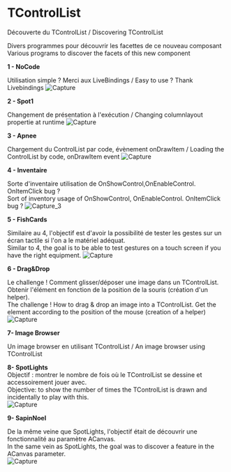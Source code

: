 # TControlList
Découverte du TControlList /  Discovering TControlList 

Divers programmes pour découvrir les facettes de ce nouveau composant
Various programs to discover the facets of this new component

<b>1 - NoCode</b>

Utilisation simple ? Merci aux LiveBindings  / Easy to use ? Thank Livebindings
![Capture](https://user-images.githubusercontent.com/51124639/114027799-0c03b880-9878-11eb-85bf-96a331856abb.PNG)

<b>2 - Spot1</b>

Changement de présentation à l'exécution / Changing columnlayout propertie at runtime
![Capture](https://user-images.githubusercontent.com/51124639/114030983-32772300-987b-11eb-98bd-fc0b4a6ad43a.PNG)

<b>3 - Apnee</b>

Chargement du ControlList par code, évènement onDrawItem / Loading the ControlList by code, onDrawItem event
![Capture](https://user-images.githubusercontent.com/51124639/114035957-e7134380-987f-11eb-8b13-0a139f63746c.PNG)

<b>4 - Inventaire</b>

Sorte d'inventaire utilisation de OnShowControl,OnEnableControl. OnItemClick bug ?<br> 
Sort of inventory  usage of OnShowControl, OnEnableControl. OnItemClick bug ?
![Capture_3](https://user-images.githubusercontent.com/51124639/114264897-eb5d6f00-99ed-11eb-9c75-8b60376b0708.PNG)

<b>5 - FishCards</b>

Similaire au 4, l'objectif est d'avoir la possibilité de tester les gestes sur un écran tactile si l'on a le matériel adéquat.<br>
Similar to 4, the goal is to be able to test gestures on a touch screen if you have the right equipment.
![Capture](https://user-images.githubusercontent.com/51124639/114294995-9af41900-9aa2-11eb-9ed2-b3400e67a861.PNG)

<b>6 - Drag&Drop</b>

Le challenge ! Comment glisser/déposer une image dans un TControlList. Obtenir l'élément en fonction de la position de la souris (création d'un helper).<br>
The challenge ! How to drag & drop an image into a TControlList. Get the element according to the position of the mouse (creation of a helper)
![Capture](https://user-images.githubusercontent.com/51124639/114295596-874ab180-9aa6-11eb-8681-bacabc618f34.PNG)

<b>7- Image Browser</b>

Un image browser en utilisant TControlList / An image browser using TControlList

<b>8- SpotLights</b><br>
Objectif : montrer le nombre de fois où le TControlList se dessine et accessoirement jouer avec.<br>
Objective: to show the number of times the TControlList is drawn and incidentally to play with this.<br>
![Capture](https://user-images.githubusercontent.com/51124639/114347223-e8d15580-9b64-11eb-97b2-e1211c96d482.PNG)

<b>9- SapinNoel</b>

De la même veine que SpotLights, l'objectif était de découvrir une fonctionnalité au paramètre ACanvas.<br>
In the same vein as SpotLights, the goal was to discover a feature in the ACanvas parameter.<br>
![Capture](https://user-images.githubusercontent.com/51124639/114345940-ea018300-9b62-11eb-9a86-f8da2ae87ffc.PNG)

